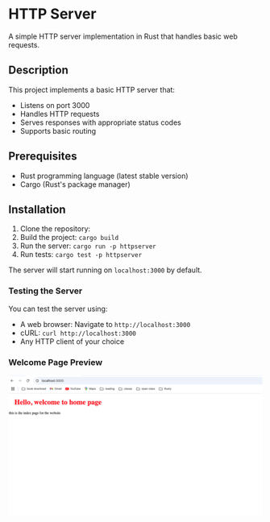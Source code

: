 # HTTP Server

A simple HTTP server implementation in Rust that handles basic web requests.

## Description

This project implements a basic HTTP server that:
- Listens on port 3000
- Handles HTTP requests
- Serves responses with appropriate status codes
- Supports basic routing

## Prerequisites

- Rust programming language (latest stable version)
- Cargo (Rust's package manager)

## Installation

1. Clone the repository: 
2. Build the project: `cargo build`
3. Run the server: `cargo run -p httpserver`
4. Run tests: `cargo test -p httpserver`

The server will start running on `localhost:3000` by default.

### Testing the Server

You can test the server using:
- A web browser: Navigate to `http://localhost:3000`
- cURL: `curl http://localhost:3000`
- Any HTTP client of your choice

### Welcome Page Preview
<img src="img/welcomePage.png" alt="Welcome Page" width="600"/>